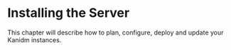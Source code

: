 
# Installing the Server

This chapter will describe how to plan, configure, deploy and update your Kanidm instances.


